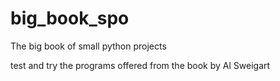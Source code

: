 # big_book_spo
The big book of small python projects

test and try the programs offered from the book by Al Sweigart